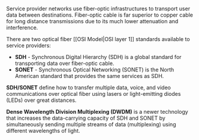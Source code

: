 Service provider networks use fiber-optic infrastructures to transport user data between destinations. Fiber-optic cable is far superior to copper cable for long distance transmissions due to its much lower attenuation and interference.    

There are two optical fiber [[OSI Model|OSI layer 1]] standards available to service providers:
- **SDH** - Synchronous Digital Hierarchy (SDH) is a global standard for transporting data over fiber-optic cable.
- **SONET** - Synchronous Optical Networking (SONET) is the North American standard that provides the same services as SDH.

**SDH/SONET** define how to transfer multiple data, voice, and video communications over optical fiber using lasers or light-emitting diodes (LEDs) over great distances.

**Dense Wavelength Division Multiplexing (DWDM)** is a newer technology that increases the data-carrying capacity of SDH and SONET by simultaneously sending multiple streams of data (multiplexing) using different wavelengths of light.